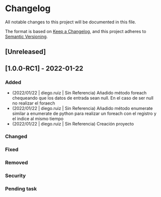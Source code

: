 # Changelog

All notable changes to this project will be documented in this file.

The format is based on [Keep a Changelog](https://keepachangelog.com/en/1.0.0/), and this project adheres
to [Semantic Versioning](https://semver.org/spec/v2.0.0.html).

## [Unreleased]

## [1.0.0-RC1] - 2022-01-22

### Added

- (2022/01/22 | diego.ruiz | Sin Referencia) Añadido método foreach chequeando que los datos de entrada sean null. En el caso de ser null no realizar el foraech
- (2022/01/22 | diego.ruiz | Sin Referencia) Añadido método enumerate similar a enumerate de python para realizar un
  foreach con el registro y el indice al mismo tiempo
- (2022/01/22 | diego.ruiz | Sin Referencia) Creación proyecto

### Changed

### Fixed

### Removed

### Security

### Pending task